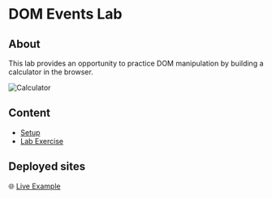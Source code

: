 <h1>
  <span class="prefix"></span>
  <span class="headline">DOM Events Lab</span>
</h1>

## About

This lab provides an opportunity to practice DOM manipulation by building a calculator in the browser.

![Calculator](./assets/calculator.png)


## Content

- [Setup](./setup/README.md)
- [Lab Exercise](./exercise/README.md)

## Deployed sites

🌐 [Live Example](https://pages.git.generalassemb.ly/modular-curriculum-all-courses/dom-events-lab-solution/)


